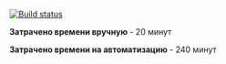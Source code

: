 [![Build status](https://ci.appveyor.com/api/projects/status/q24hophs0di975b2?svg=true)](https://ci.appveyor.com/project/SahNau/patterns-2)

**Затрачено времени вручную** - 20 минут

**Затрачено времени на автоматизацию** - 240 минут